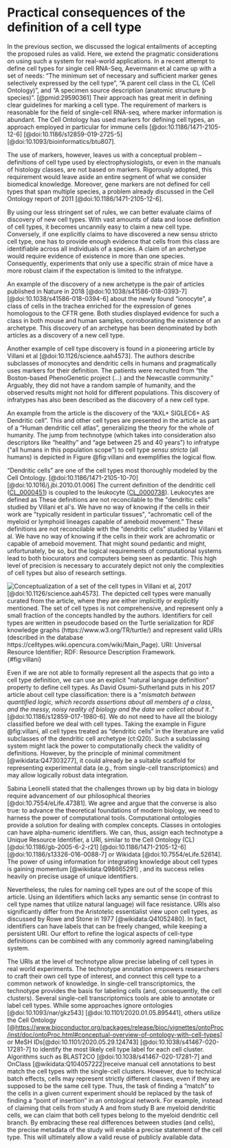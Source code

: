 # Practical consequences of the definition of a cell type


In the previous section, we discussed the logical entailments of accepting the proposed rules as valid. Here, we extend the pragmatic considerations on using such a system for real-world applications. In a recent attempt to define cell types for single cell RNA-Seq, Aevermann et al came up with a set of needs: “The minimum set of necessary and sufficient marker genes selectively expressed by the cell type”, “A parent cell class in the CL (Cell Ontology)”, and “A specimen source description (anatomic structure þ species)”. [@pmid:29590361] Their approach has great merit in defining clear guidelines for marking a cell type. The requirement of markers is reasonable for the field of single-cell RNA-seq, where marker information is abundant. The Cell Ontology has used markers for defining cell types, an approach employed in particular for immune cells [@doi:10.1186/1471-2105-12-6] [@doi:10.1186/s12859-019-2725-5] [@doi:10.1093/bioinformatics/btu807].   

The use of markers, however, leaves us with a conceptual problem – definitions of cell type used by electrophysiologists, or even in the manuals of histology classes, are not based on markers. Rigorously adopted, this requirement would leave aside an entire segment of what we consider biomedical knowledge. Moreover, gene markers are not defined for cell types that span multiple species, a problem already discussed in the Cell Ontology report of 2011 [@doi:10.1186/1471-2105-12-6].

By using our less stringent set of rules, we can better evaluate claims of discovery of new cell types. With vast amounts of data and loose definition of cell types, it becomes uncannily easy to claim a new cell type. Conversely, if one explicitly claims to have discovered a new sensu stricto cell type, one has to provide enough evidence that cells from this class are identifiable across all individuals of a species. A claim of an archetype would require evidence of existence in more than one species. Consequently, experiments that only use a specific strain of mice have a more robust claim if the expectation is limited to the infratype.

An example of the discovery of a new archetype is the pair of articles published in Nature in 2018 [@doi:10.1038/s41586-018-0393-7] [@doi:10.1038/s41586-018-0394-6] about the newly found “ionocyte”, a class of cells in the trachea enriched for the expression of genes homologous to the CFTR gene. Both studies displayed evidence for such a class in both mouse and human samples, corroborating the existence of an archetype. This discovery of an archetype has been denominated by both articles as a discovery of a new cell type.

Another example of cell type discovery is found in a pioneering article by Villani et al [@doi:10.1126/science.aah4573]. The authors describe subclasses of monocytes and dendritic cells in humans and pragmatically uses markers for their definition. The patients were recruited from “the Boston-based PhenoGenetic project (…) and the Newcastle community.” Arguably, they did not have a random sample of humanity, and the observed results might not hold for different populations. This discovery of infratypes has also been described as the discovery of a new cell type.


An example from the article is the discovery of the “AXL+ SIGLEC6+ AS Dendritic cell”. This and other cell types are presented in the article as part of a “Human dendritic cell atlas”, generalizing the theory for the whole of humanity. The jump from technotype (which takes into consideration also descriptors like “healthy” and “age between 25 and 40 years”) to infratype (“all humans in this population scope”) to cell type _sensu stricto_ (all humans) is depicted in Figure @fig:villani and exemplifies the logical flow.

“Dendritic cells” are one of the cell types most thoroughly modeled by the Cell Ontology. [@doi:10.1186/1471-2105-10-70] [@doi:10.1016/j.jbi.2010.01.006] The current definition of the dendritic cell ([CL_0000451](http://purl.obolibrary.org/obo/CL_0000451)) is coupled to the leukocyte ([CL_0000738](http://purl.obolibrary.org/obo/CL_0000738)). Leukocytes are defined as   These definitions are not reconcilable to the "dendritic cells" studied by Villani et al's. We have no way of knowing if the cells in their work are "typically resident in particular tissues", “achromatic cell of the myeloid or lymphoid lineages capable of ameboid movement.” These definitions are not reconcilable with the “dendritic cells” studied by Villani et al. We have no way of knowing if the cells in their work are achromatic or capable of ameboid movement. That might sound pedantic and might, unfortunately, be so, but the logical requirements of computational systems lead to both biocurators and computers being seen as pedantic. This high level of precision is necessary to accurately depict not only the complexities of cell types but also of research settings.


![ Conceptualization of a set of the cell types in Villani et al, 2017 [@doi:10.1126/science.aah4573]. The depicted cell types were manually curated from the article, where they are either implicitly or explicitly mentioned. The set of cell types is not comprehensive, and represent only a small fraction of the concepts handled by the authors. Identifiers for cell types are written in pseudocode based on the Turtle serialization for RDF knowledge graphs (<https://www.w3.org/TR/turtle/>) and represent valid URIs (described in the database <https://celltypes.wiki.opencura.com/wiki/Main_Page>). URI: Universal Resource Identifier; RDF: Resource Description Framework.](images/villani_asdcs.png  ){#fig:villani}


Even if we are not  able to formally represent all the aspects that go into a cell type definition, we can use an explicit "natural language definition" property to define cell types. As David Osumi-Sutherland puts in his 2017 article about cell type classification: there is a "_mismatch between quantified logic, which records assertions about all members of a class, and the messy, noisy reality of biology and the data we collect about it._." [@doi:10.1186/s12859-017-1980-6]. We do not need to have all the biology classified before we deal with cell types. Taking the example in Figure @fig:villani, all cell types treated as “dendritic cells” in the literature are valid subclasses of the dendritic cell archetype (ct:Q20). Such a subclassing system might lack the power to computationally check the validity of definitions. However, by the principle of minimal commitment [@wikidata:Q47303277], it could already be a suitable scaffold for representing experimental data (e.g., from single-cell transcriptomics) and may allow logically robust data integration.

Sabina Leonelli stated that the challenges thrown up by big data in biology require advancement of our philosophical theories [@doi:10.7554/eLife.47381]. We agree and argue that the converse is also true: to advance the theoretical foundations of modern biology, we need to harness the power of computational tools. Computational ontologies provide a solution for dealing with complex concepts. Classes in ontologies can have alpha-numeric identifiers. We can, thus, assign each technotype a Unique Resource Identifier, a URI, similar to the Cell Ontology (CL) [@doi:10.1186/gb-2005-6-2-r21] [@doi:10.1186/1471-2105-12-6] [@doi:10.1186/s13326-016-0088-7] or Wikidata [@doi:10.7554/eLife.52614]. The power of using information for integrating knowledge about cell types is gaining momentum [@wikidata:Q98665291] , and its success relies heavily on precise usage of unique identifiers.

Nevertheless, the rules for naming cell types are out of the scope of this article. Using an iIdentifiers which lacks any semantic sense (in contrast to cell type names that utilize natural language) will face resistance. URIs also significantly differ from the Aristotelic essentialist view upon cell types, as discussed by Rowe and Stone in 1977 [@wikidata:Q41052480]. In fact,  identifiers can have labels that can be freely changed, while keeping a persistent URI. Our effort to refine the logical aspects of cell-type definitions can be combined with any commonly agreed naming/labeling system. 


The URIs at the level of technotype allow precise labeling of cell types in real world experiments. The technotype annotation empowers researchers to craft their own cell type of interest, and connect this cell type to a common network of knowledge. In single-cell transcriptomics, the technotype provides the basis for labeling cells (and, consequently, the cell clusters). Several single-cell transcriptomics tools are able to annotate or label cell types. While some approaches ignore ontologies [@doi:10.1093/nar/gkz543] [@doi:10.1101/2020.01.05.895441], others  utilize the Cell Ontology [@https://www.bioconductor.org/packages/release/bioc/vignettes/ontoProc/inst/doc/ontoProc.html#conceptual-overview-of-ontology-with-cell-types] or MeSH IDs[@doi:10.1101/2020.05.29.124743] [@doi:10.1038/s41467-020-17281-7] to identify the most likely cell type label for each cell cluster. Algorithms such as BLAST2CO  [@doi:10.1038/s41467-020-17281-7] and OnClass [@wikidata:Q104057222]receive manual cell annotations to best match the cell types with the single-cell clusters. However, due to technical batch effects,  cells may represent strictly different classes, even if they are supposed to be the same cell type. Thus, the task of finding a “match” to the cells in a given current experiment should be replaced by the task of finding a “point of insertion” in an ontological network. For example, instead of claiming that cells from study A and from study B are myeloid dendritic cells, we can claim that both cell types belong to the myeloid dendritic cell branch. By embracing these real differences between studies (and cells), the precise metadata of the study will enable a precise statement of the cell type. This will ultimately allow a valid reuse of publicly available data. 